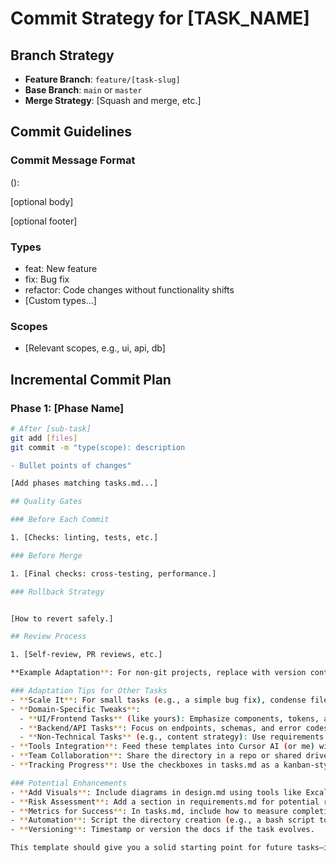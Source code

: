# Commit Strategy for [TASK_NAME]

## Branch Strategy
- **Feature Branch**: `feature/[task-slug]`
- **Base Branch**: `main` or `master`
- **Merge Strategy**: [Squash and merge, etc.]

## Commit Guidelines
### Commit Message Format

<type>(<scope>): <description>

[optional body]

[optional footer]

### Types
- feat: New feature
- fix: Bug fix
- refactor: Code changes without functionality shifts
- [Custom types...]

### Scopes
- [Relevant scopes, e.g., ui, api, db]

## Incremental Commit Plan
### Phase 1: [Phase Name]
```bash
# After [sub-task]
git add [files]
git commit -m "type(scope): description

- Bullet points of changes"

[Add phases matching tasks.md...]

## Quality Gates

### Before Each Commit

1. [Checks: linting, tests, etc.]

### Before Merge

1. [Final checks: cross-testing, performance.]

### Rollback Strategy


[How to revert safely.]

## Review Process

1. [Self-review, PR reviews, etc.]

**Example Adaptation**: For non-git projects, replace with version control alternatives or skip if not applicable.

### Adaptation Tips for Other Tasks
- **Scale It**: For small tasks (e.g., a simple bug fix), condense files—merge design and tasks into one. For large projects, add more files like risks.md or dependencies.md.
- **Domain-Specific Tweaks**:
  - **UI/Frontend Tasks** (like yours): Emphasize components, tokens, and visual specs in design.md.
  - **Backend/API Tasks**: Focus on endpoints, schemas, and error codes in design.md; tasks might include database migrations.
  - **Non-Technical Tasks** (e.g., content strategy): Use requirements for audience needs, design for outlines/templates, tasks for creation steps, and "commit_strategy" for review/publishing steps.
- **Tools Integration**: Feed these templates into Cursor AI (or me) with prompts like: "Generate a requirements.md for [task description] based on this template."
- **Team Collaboration**: Share the directory in a repo or shared drive for feedback.
- **Tracking Progress**: Use the checkboxes in tasks.md as a kanban-style board. Tools like GitHub Issues can link to it.

### Potential Enhancements
- **Add Visuals**: Include diagrams in design.md using tools like Excalidraw or Mermaid for better clarity.
- **Risk Assessment**: Add a section in requirements.md for potential risks and mitigations.
- **Metrics for Success**: In tasks.md, include how to measure completion (e.g., "100% test coverage").
- **Automation**: Script the directory creation (e.g., a bash script to generate the folder and empty files).
- **Versioning**: Timestamp or version the docs if the task evolves.

This template should give you a solid starting point for future tasks—it's flexible, structured, and promotes high-quality output. If you'd like me to generate a filled-out example for a specific task (e.g., "implement user authentication"), refine this template, or help with anything else, just let me know. What's the next project you're thinking of applying this to? 😊

